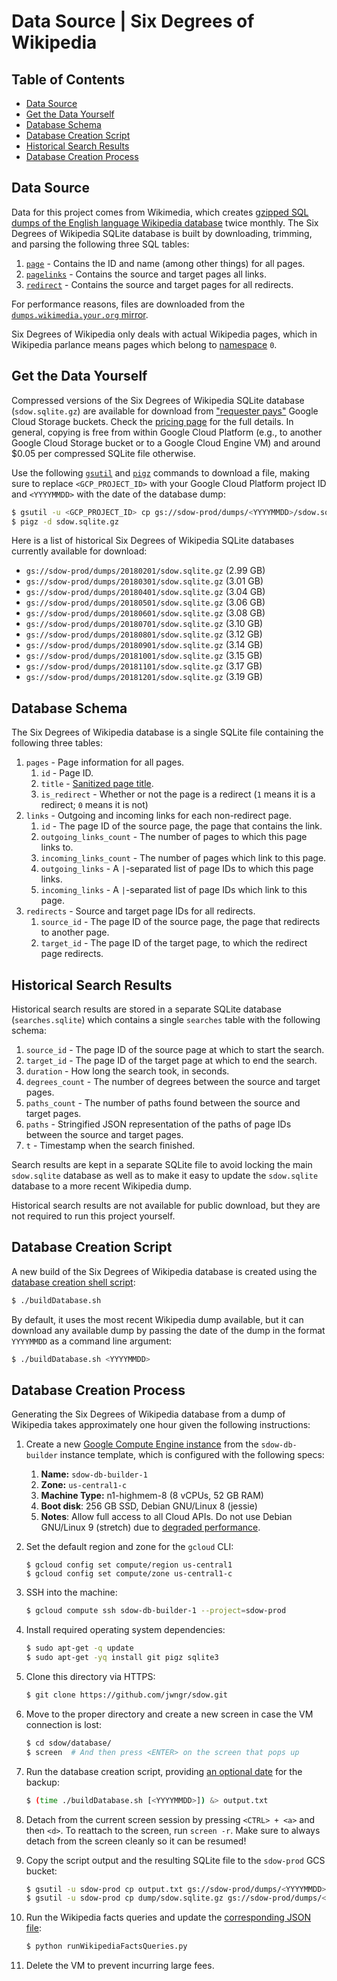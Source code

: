 # Data Source | Six Degrees of Wikipedia

## Table of Contents

- [Data Source](#data-source)
- [Get the Data Yourself](#get-the-data-yourself)
- [Database Schema](#database-schema)
- [Database Creation Script](#database-creation-script)
- [Historical Search Results](#historical-search-results)
- [Database Creation Process](#database-creation-process)

## Data Source

Data for this project comes from Wikimedia, which creates [gzipped SQL dumps of the English language
Wikipedia database](https://dumps.wikimedia.your.org/enwiki) twice monthly. The Six Degrees of
Wikipedia SQLite database is built by downloading, trimming, and parsing the following three SQL
tables:

1.  [`page`](https://www.mediawiki.org/wiki/Manual:Page_table) - Contains the ID and name (among
    other things) for all pages.
2.  [`pagelinks`](https://www.mediawiki.org/wiki/Manual:Pagelinks_table) - Contains the source and
    target pages all links.
3.  [`redirect`](https://www.mediawiki.org/wiki/Manual:Redirect_table) - Contains the source and
    target pages for all redirects.

For performance reasons, files are downloaded from the
[`dumps.wikimedia.your.org` mirror](https://dumps.wikimedia.your.org/backup-index.html).

Six Degrees of Wikipedia only deals with actual Wikipedia pages, which in Wikipedia parlance means
pages which belong to [namespace](https://en.wikipedia.org/wiki/Wikipedia:Namespace) `0`.

## Get the Data Yourself

Compressed versions of the Six Degrees of Wikipedia SQLite database (`sdow.sqlite.gz`) are available
for download from ["requester pays"](https://cloud.google.com/storage/docs/requester-pays) Google
Cloud Storage buckets. Check the [pricing page](https://cloud.google.com/storage/pricing) for the
full details. In general, copying is free from within Google Cloud Platform (e.g., to another Google
Cloud Storage bucket or to a Google Cloud Engine VM) and around \$0.05 per compressed SQLite file
otherwise.

Use the following [`gsutil`](https://cloud.google.com/storage/docs/gsutil) and
[`pigz`](https://zlib.net/pigz/) commands to download a file, making sure to replace
`<GCP_PROJECT_ID>` with your Google Cloud Platform project ID and `<YYYYMMDD>` with the date of the
database dump:

```bash
$ gsutil -u <GCP_PROJECT_ID> cp gs://sdow-prod/dumps/<YYYYMMDD>/sdow.sqlite.gz .
$ pigz -d sdow.sqlite.gz
```

Here is a list of historical Six Degrees of Wikipedia SQLite databases currently available for
download:

- `gs://sdow-prod/dumps/20180201/sdow.sqlite.gz` (2.99 GB)
- `gs://sdow-prod/dumps/20180301/sdow.sqlite.gz` (3.01 GB)
- `gs://sdow-prod/dumps/20180401/sdow.sqlite.gz` (3.04 GB)
- `gs://sdow-prod/dumps/20180501/sdow.sqlite.gz` (3.06 GB)
- `gs://sdow-prod/dumps/20180601/sdow.sqlite.gz` (3.08 GB)
- `gs://sdow-prod/dumps/20180701/sdow.sqlite.gz` (3.10 GB)
- `gs://sdow-prod/dumps/20180801/sdow.sqlite.gz` (3.12 GB)
- `gs://sdow-prod/dumps/20180901/sdow.sqlite.gz` (3.14 GB)
- `gs://sdow-prod/dumps/20181001/sdow.sqlite.gz` (3.15 GB)
- `gs://sdow-prod/dumps/20181101/sdow.sqlite.gz` (3.17 GB)
- `gs://sdow-prod/dumps/20181201/sdow.sqlite.gz` (3.19 GB)

## Database Schema

The Six Degrees of Wikipedia database is a single SQLite file containing the following three tables:

1.  `pages` - Page information for all pages.
    1.  `id` - Page ID.
    2.  `title` - [Sanitized page title](https://www.mediawiki.org/wiki/Manual:Page_title).
    3.  `is_redirect` - Whether or not the page is a redirect (`1` means it is a redirect; `0` means
        it is not)
2.  `links` - Outgoing and incoming links for each non-redirect page.
    1.  `id` - The page ID of the source page, the page that contains the link.
    2.  `outgoing_links_count` - The number of pages to which this page links to.
    3.  `incoming_links_count` - The number of pages which link to this page.
    4.  `outgoing_links` - A `|`-separated list of page IDs to which this page links.
    5.  `incoming_links` - A `|`-separated list of page IDs which link to this page.
3.  `redirects` - Source and target page IDs for all redirects.
    1.  `source_id` - The page ID of the source page, the page that redirects to another page.
    2.  `target_id` - The page ID of the target page, to which the redirect page redirects.

## Historical Search Results

Historical search results are stored in a separate SQLite database (`searches.sqlite`) which
contains a single `searches` table with the following schema:

1.  `source_id` - The page ID of the source page at which to start the search.
2.  `target_id` - The page ID of the target page at which to end the search.
3.  `duration` - How long the search took, in seconds.
4.  `degrees_count` - The number of degrees between the source and target pages.
5.  `paths_count` - The number of paths found between the source and target pages.
6.  `paths` - Stringified JSON representation of the paths of page IDs between the source and
    target pages.
7.  `t` - Timestamp when the search finished.

Search results are kept in a separate SQLite file to avoid locking the main `sdow.sqlite` database
as well as to make it easy to update the `sdow.sqlite` database to a more recent Wikipedia dump.

Historical search results are not available for public download, but they are not required to run
this project yourself.

## Database Creation Script

A new build of the Six Degrees of Wikipedia database is created using the [database creation shell
script](../database/buildDatabase.sh):

```bash
$ ./buildDatabase.sh
```

By default, it uses the most recent Wikipedia dump available, but it can download any available dump
by passing the date of the dump in the format `YYYYMMDD` as a command line argument:

```bash
$ ./buildDatabase.sh <YYYYMMDD>
```

## Database Creation Process

Generating the Six Degrees of Wikipedia database from a dump of Wikipedia takes approximately one
hour given the following instructions:

1.  Create a new [Google Compute Engine instance](https://console.cloud.google.com/compute/instances?project=sdow-prod)
    from the `sdow-db-builder` instance template, which is configured with the following specs:

    1.  **Name:** `sdow-db-builder-1`
    1.  **Zone:** `us-central1-c`
    1.  **Machine Type:** n1-highmem-8 (8 vCPUs, 52 GB RAM)
    1.  **Boot disk**: 256 GB SSD, Debian GNU/Linux 8 (jessie)
    1.  **Notes**: Allow full access to all Cloud APIs. Do not use Debian GNU/Linux 9 (stretch) due to
        [degraded performance](https://lists.debian.org/debian-kernel/2017/12/msg00265.html).

1.  Set the default region and zone for the `gcloud` CLI:

    ```
    $ gcloud config set compute/region us-central1
    $ gcloud config set compute/zone us-central1-c
    ```

1.  SSH into the machine:

    ```bash
    $ gcloud compute ssh sdow-db-builder-1 --project=sdow-prod
    ```

1.  Install required operating system dependencies:

    ```bash
    $ sudo apt-get -q update
    $ sudo apt-get -yq install git pigz sqlite3
    ```

1.  Clone this directory via HTTPS:

    ```bash
    $ git clone https://github.com/jwngr/sdow.git
    ```

1.  Move to the proper directory and create a new screen in case the VM connection is lost:

    ```bash
    $ cd sdow/database/
    $ screen  # And then press <ENTER> on the screen that pops up
    ```

1.  Run the database creation script, providing
    [an optional date](https://dumps.wikimedia.your.org/enwiki/) for the backup:

    ```bash
    $ (time ./buildDatabase.sh [<YYYYMMDD>]) &> output.txt
    ```

1.  Detach from the current screen session by pressing `<CTRL> + <a>` and then `<d>`. To reattach to
    the screen, run `screen -r`. Make sure to always detach from the screen cleanly so it can be
    resumed!
1.  Copy the script output and the resulting SQLite file to the `sdow-prod` GCS bucket:

    ```bash
    $ gsutil -u sdow-prod cp output.txt gs://sdow-prod/dumps/<YYYYMMDD>/
    $ gsutil -u sdow-prod cp dump/sdow.sqlite.gz gs://sdow-prod/dumps/<YYYYMMDD>/
    ```

1.  Run the Wikipedia facts queries and update the
    [corresponding JSON file](../website/src/resources/wikipediaFacts.json):

    ```bash
    $ python runWikipediaFactsQueries.py
    ```

1.  Delete the VM to prevent incurring large fees.
